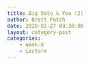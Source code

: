 ```yaml
---
title: Big Data & You (2)
author: Brett Petch
date: 2020-02-27 09:30:00
layout: category-post
categories: 
    - week-8
    - Lecture
---
```


